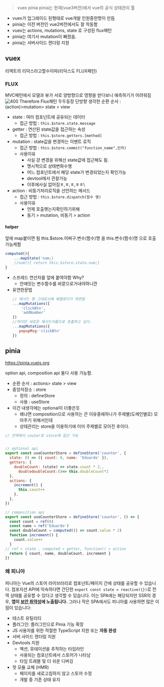 
>vuex pinia 
>pinia는 현재(vue3버전)에서 vue의 공식 상태관리 툴

- vuex가 업그레이드 된형태로 vue개발 인원중한명이 만듬
- pinia는 이전 버전인 vue2버전에서도 잘 작동함
- vuex는 actions, mutations, state 로 구성된 flux패턴
- pinia는 여기서 mutation이 빠졌음.
- pinia는 서버사이드 렌더링 지원

## vuex
리액트의 리덕스라고할수이따(리덕스도 FLUX패턴)
### FLUX
MVC패턴에서 모델과 뷰가 서로 양방향으로 영향을 받다보니
예측하기가 어려워짐 
![400](Pasted%20image%2020240702095610.png)
Therefore Flux패턴 두두둥장
단방향
생각한 순환 순서 : (action)>mutation> state > view 

- state : 여러 컴포넌트에 공유되는 데이터
	- 접근 방법 : `this.$store.state.message`
- getter : 연산된 state값을 접근하는 속성
	- 접근 방법 :  `this.$store.getters.[method]`
- mutation : state값을 변경하는 이벤트 로직
	- 접근 방법 : `this.$store.commit("function_name",인자)`
	- 사용이유
		- 사실 걍 변경을 위해선 state값에 접근해도 됨.
		- 명시적으로 상태변화수행
		- 어느 컴포넌트에서 해당 state가 변경되었는지 확인가능
		- devtool에서 관찰가능
		- 이후에사실 없어짐ㅎ,ㅎ,ㅎ,ㅎㅎ\
- action : 비동기처리로직을 선언하는 메서드
	- 접근 방법 : `this.$store.dispatch(함수 명)`
	- 사용이유
		- 언제 호출햇는지확인하기위해
		- 동기 > mutation, 비동기 > action
#### helper
앞에 map붙이면 됨
this.$store.어쩌구.변수(함수)명
을 this.변수(함수)명
으로 호출 가능케함
```js
computed(){
	...mapState('num;)
	//num(){ return this.$store.state.num;}
}

```

- 스프레드 연산자를 앞에 붙여야함 Why?
	- 안에잇는 변수함수를 바깥으로거내야하니깐
 - 유연한문법
	 ```js
	 // 메서드 명 그대로시에 배열로다가 하면됨
	 ...mapMutations([
		 'clickBtn',
		 'addNumber'
	 ])
	//하지만 새로운 메서드이름으로 호출하고 싶다.
	...mapMutations({
		popupMsg:'clickBtn'
	})
	 
	```


## pinia
https://pinia.vuejs.org

option api, composition api 둘다 사용 가능함. 

- 순환 순서 : actions> state > view
- 중앙저장소 : store
	- 정의 : defineStore
	- 사용 : useStore
- 이건 내생각에는 optional이 더좋은듯
	- 왜냐면 composition으로 사용하는 큰 이유중에하나가 주제별(도메인별로) 모아주기 위해서인데
	- 상태관리는 store을 이용하기에 이미 주제별로 모아진 후이다.
```js
// 전역에서 couter로 store에 접근 가능


// optional api
export const useCounterStore = defineStore('counter', {
  state: () => ({ count: 0, name: 'Eduardo' }),
  getters: {
    doubleCount: (state) => state.count * 2,, 
	  doubledoubleCount:()=> this.doubleCount*2
  },
  actions: {
    increment() {
      this.count++
    },
  },
})

// composition api
export const useCounterStore = defineStore('counter', () => {
  const count = ref(0)
  const name = ref('Eduardo')
  const doubleCount = computed(() => count.value * 2)
  function increment() {
    count.value++
  }
// ref > state , computed > getter, function() > action
  return { count, name, doubleCount, increment }
})


```

### 왜 피니아

피니아는 Vue의 스토어 라이브러리로 컴포넌트/페이지 간에 상태를 공유할 수 있습니다. 컴포지션 API에 익숙하다면 간단한 `export const state = reactive({})`로 전역 상태를 공유할 수 있다고 생각할 수 있습니다. 이는 SPA에는 해당되지만 SSR의 경우, **앱이 [보안 취약성](https://vuejs.kr/guide/scaling-up/ssr.html#cross-request-state-pollution)에 노출됩니다.** 그러나 작은 SPA에서도 피니아를 사용하면 많은 이점이 있습니다:

- 테스트 유틸리티
- 플러그인: 플러그인으로 Pinia 기능 확장
- JS 사용자를 위한 적절한 TypeScript 지원 또는 **자동 완성**
- 서버 사이드 렌더링 지원
- Devtools 지원
    - 액션, 뮤테이션을 추적하는 타임라인
    - 사용되는 컴포넌트에서 스토어가 나타남
    - 타임 트래블 및 더 쉬운 디버깅
- 핫 모듈 교체 (HMR)
    - 페이지를 새로고침하지 않고 스토어 수정
    - 개발 중 기존 상태 유지